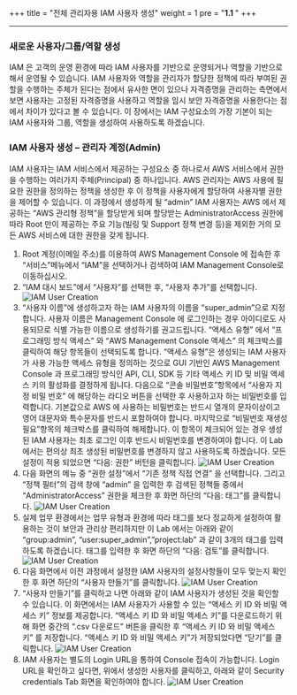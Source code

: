 +++
title = "전체 관리자용 IAM 사용자 생성"
weight = 1
pre = "<b>1.1 </b>"
+++

* * *
### 새로운 사용자/그룹/역할 생성

IAM 은 고객의 운영 환경에 따라 IAM 사용자를 기반으로 운영되거나 역할을 기반으로 해서 운영될 수 있습니다. IAM 사용자와 역할을 관리자가 할당한 정책에 따라 부여된 권할을 수행하는 주체가 된다는 점에서 유사한 면이 있으나 자격증명을 관리하는 측면에서 보면 사용자는 고정된 자격증명을 사용하고 역할을 임시 보안 자격증명을 사용한다는 점에서 차이가 있다고 볼 수 있습니다. 이 장에서는 IAM 구성요소의 가장 기본이 되는 IAM 사용자와 그룹, 역할을 생성하여 사용하도록 하겠습니다. 

### IAM 사용자 생성 – 관리자 계정(Admin)  
IAM 사용자는 IAM 서비스에서 제공하는 구성요소 중 하나로서 AWS 서비스에서 권한을 수행하는 여러가지 주체(Principal) 중 하나입니다. AWS 관리자는 AWS 사용에 필요한 권한을 정의하는 정책을 생성한 후 이 정책을 사용자에게 할당하여 사용자별 권한을 제어할 수 있습니다. 이 과정에서 생성하게 될 “admin” IAM 사용자는 AWS 에서 제공하는 “AWS 관리형 정책”을 할당받게 되며 할당받는 AdministratorAccess 권한에 따라 Root 만이 제공하는 주요 기능(빌링 및 Support 정책 변경 등)을 제외한 거의 모든 AWS 서비스에 대한 권한을 갖게 됩니다.

1.	Root 계정(이메일 주소)를 이용하여 AWS Management Console 에 접속한 후 “서비스”메뉴에서 “IAM”을 선택하거나 검색하여 IAM Management Console로 이동하십시오.
2.	“IAM 대시 보드”에서 “사용자”를 선택한 후, “사용자 추가”를 선택합니다.
![IAM User Creation](/images/iam_create.png)
3.	 “사용자 이름”에 생성하고자 하는 IAM 사용자의 이름을 “super_admin”으로 지정합니다. 사용자 이름은 Management Console 에 로그인하는 경우 아이디로도 사용되므로 식별 가능한 이름으로 생성하기를 권고드립니다. “액세스 유형” 에서 “프로그래밍 방식 액세스” 와 “AWS Management Console 액세스” 의 체크박스를 클릭하여 해당 항목들이 선택되도록 합니다. “액세스 유형”은 생성되는 IAM 사용자가 사용 가능한 액세스 유형을 정의하는 것으로 GUI 기반인 AWS Management Console 과 프로그래밍 방식인 API, CLI, SDK 등 기타 액세스 키 ID 및 비밀 액세스 키의 활성화를 결정하게 됩니다. 다음으로 “콘솔 비밀번호”항목에서 “사용자 지정 비밀 번호” 에 해당하는 라디오 버튼을 선택한 후 사용하고자 하는 비밀번호를 입력합니다. 기본값으로 AWS 에 사용하는 비밀번호는 반드시 열개의 문자이상이고 영어 대문자와 특수문자를 반드시 포함하여야 합니다. 마지막으로 “비밀번호 재생성 필요”항목의 체크박스를 클릭하여 해제합니다. 이 항목이 체크되어 있는 경우 생성된 IAM 사용자는 최초 로그인 이후 반드시 비밀번호를 변경하여야 합니다. 이 Lab 에서는 편의상 최초 생성된 비밀번호를 변경하지 않고 사용하도록 하겠습니다. 모든 설정이 적용 되었으면 “다음: 권한” 버턴을 클릭합니다.
![IAM User Creation](/images/iam_addadmin1.png)
4.	다음 화면의 메뉴 중 “권한 설정”에서 “기존 정책 직접 연결” 을 선택합니다. 그리고 “정책 필터”의 검색 창에 “admin” 을 입력한 후 검색된 정책들 중에서 “AdministratorAccess” 권한을 체크한 후 화면 하단의 “다음: 태그”를 클릭합니다.
![IAM User Creation](/images/iam_addadmin2.png)
5.	실제 업무 환경에서는 업무 유형과 환경에 따라 태그를 보다 정교하게 설정하여 활용하는 것이 보안과 관리상 편리하지만 이 Lab 에서는 아래와 같이 “group:admin”, “user:super_admin”,”project:lab” 과 같이 3개의 태그를 입력하도록 하겠습니다. 태그를 입력한 후 화면 하단의 “다음: 검토”를 클릭합니다.
![IAM User Creation](/images/iam_addadmin3.png)
6.	 다음 화면에서 이전 과정에서 설정한 IAM 사용자의 설정사항들이 모두 맞는지 확인한 후 화면 하단의 “사용자 만들기”를 클릭합니다.
![IAM User Creation](/images/iam_addadmin4.png)
7.	 “사용자 만들기”를 클릭하고 나면 아래와 같이 IAM 사용자가 생성된 것을 확인할 수 있습니다. 이 화면에서는 IAM 사용자가 사용할 수 있는 “액세스 키 ID 와 비밀 액세스 키” 정보를 제공합니다. “액세스 키 ID 와 비밀 액세스 키”를 다운로드하기 위해 화면 중간의 “.csv 다운로드” 버튼을 클릭한 후 “액세스 키 ID 와 비밀 액세스 키” 를 저장합니다. “액세스 키 ID 와 비밀 액세스 키”가 저장되었다면 “닫기”를 클릭합니다.
![IAM User Creation](/images/iam_addadmin5.png)       
8.	IAM 사용자는 별도의 Login URL을 통하여 Console 접속이 가능합니다. Login URL을 확인하고 싶다면, 위에서 생성한 사용자를 클릭하고, 아래와 같이 Security credentials Tab 화면을 확인하여야 합니다. 
 ![IAM User Creation](/images/iam_useraccessurl.png)
